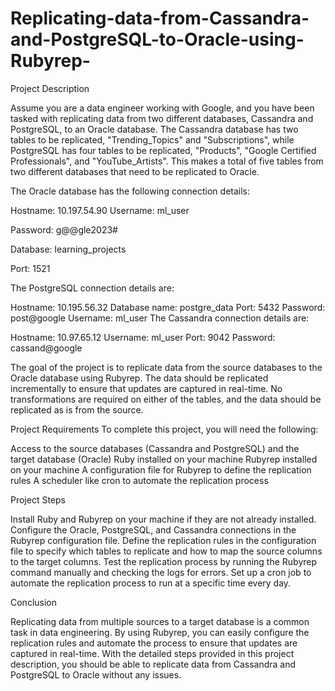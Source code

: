 # Replicating-data-from-Cassandra-and-PostgreSQL-to-Oracle-using-Rubyrep-

Project Description

Assume you are a data engineer working with Google, and you have been tasked with replicating data from two different databases, Cassandra and PostgreSQL, to an Oracle database. The Cassandra database has two tables to be replicated, "Trending_Topics" and "Subscriptions", while PostgreSQL has four tables to be replicated, "Products", "Google Certified Professionals", and "YouTube_Artists". This makes a total of five tables from two different databases that need to be replicated to Oracle.

The Oracle database has the following connection details:

Hostname: 10.197.54.90
Username: ml_user

Password: g@@gle2023#

Database: learning_projects

Port: 1521

The PostgreSQL connection details are:

Hostname: 10.195.56.32
Database name: postgre_data
Port: 5432
Password: post@google
Username: ml_user
The Cassandra connection details are:

Hostname: 10.97.65.12
Username: ml_user
Port: 9042
Password: cassand@google

The goal of the project is to replicate data from the source databases to the Oracle database using Rubyrep. The data should be replicated incrementally to ensure that updates are captured in real-time. No transformations are required on either of the tables, and the data should be replicated as is from the source.

Project Requirements
To complete this project, you will need the following:

Access to the source databases (Cassandra and PostgreSQL) and the target database (Oracle)
Ruby installed on your machine
Rubyrep installed on your machine
A configuration file for Rubyrep to define the replication rules
A scheduler like cron to automate the replication process

Project Steps

Install Ruby and Rubyrep on your machine if they are not already installed.
Configure the Oracle, PostgreSQL, and Cassandra connections in the Rubyrep configuration file.
Define the replication rules in the configuration file to specify which tables to replicate and how to map the source columns to the target columns.
Test the replication process by running the Rubyrep command manually and checking the logs for errors.
Set up a cron job to automate the replication process to run at a specific time every day.

Conclusion

Replicating data from multiple sources to a target database is a common task in data engineering. By using Rubyrep, you can easily configure the replication rules and automate the process to ensure that updates are captured in real-time. With the detailed steps provided in this project description, you should be able to replicate data from Cassandra and PostgreSQL to Oracle without any issues.
